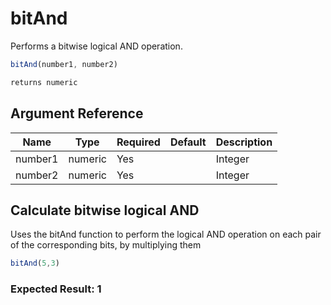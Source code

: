 # bitAnd

Performs a bitwise logical AND operation.

```javascript
bitAnd(number1, number2)
```

```javascript
returns numeric
```

## Argument Reference

| Name | Type | Required | Default | Description |
| --- | --- | --- | --- | --- |
| number1 | numeric | Yes |  | Integer |
| number2 | numeric | Yes |  | Integer |

## Calculate bitwise logical AND

Uses the bitAnd function to perform the logical AND operation on each pair of the corresponding bits, by multiplying them

```javascript
bitAnd(5,3)
```

### Expected Result: 1
